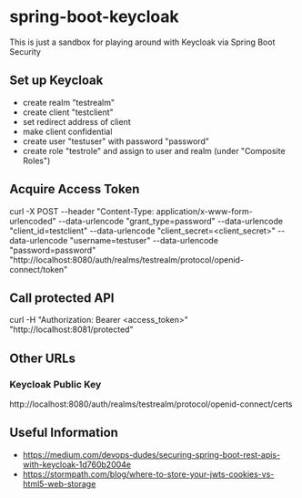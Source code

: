 # spring-boot-keycloak

This is just a sandbox for playing around with Keycloak via Spring Boot Security

## Set up Keycloak

* create realm "testrealm"
* create client "testclient"
* set redirect address of client
* make client confidential
* create user "testuser" with password "password"
* create role "testrole" and assign to user and realm (under "Composite Roles")

## Acquire Access Token

curl -X POST --header "Content-Type: application/x-www-form-urlencoded" --data-urlencode "grant_type=password" --data-urlencode "client_id=testclient" --data-urlencode "client_secret=<client_secret>" --data-urlencode "username=testuser" --data-urlencode "password=password" "http://localhost:8080/auth/realms/testrealm/protocol/openid-connect/token"

## Call protected API

curl -H "Authorization: Bearer <access_token>" "http://localhost:8081/protected"

## Other URLs

### Keycloak Public Key

http://localhost:8080/auth/realms/testrealm/protocol/openid-connect/certs

## Useful Information

* https://medium.com/devops-dudes/securing-spring-boot-rest-apis-with-keycloak-1d760b2004e
* https://stormpath.com/blog/where-to-store-your-jwts-cookies-vs-html5-web-storage